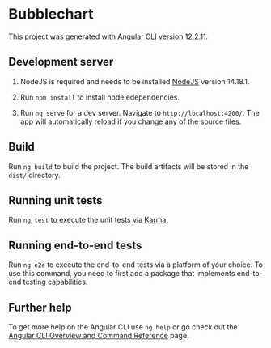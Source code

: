 # Bubblechart

This project was generated with [Angular CLI](https://github.com/angular/angular-cli) version 12.2.11.

## Development server

1. NodeJS is required and needs to be installed [NodeJS](https://nodejs.org/en/) version 14.18.1.

2. Run `npm install` to install node edependencies.

3. Run `ng serve` for a dev server. Navigate to `http://localhost:4200/`. The app will automatically reload if you change any of the source files.

## Build

Run `ng build` to build the project. The build artifacts will be stored in the `dist/` directory.

## Running unit tests

Run `ng test` to execute the unit tests via [Karma](https://karma-runner.github.io).

## Running end-to-end tests

Run `ng e2e` to execute the end-to-end tests via a platform of your choice. To use this command, you need to first add a package that implements end-to-end testing capabilities.

## Further help

To get more help on the Angular CLI use `ng help` or go check out the [Angular CLI Overview and Command Reference](https://angular.io/cli) page.
